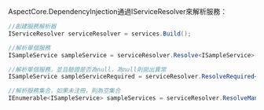 AspectCore.DependencyInjection通過IServiceResolver來解析服務：

```csharp
//創建服務解析器
IServiceResolver serviceResolver = services.Build();

//解析單個服務
ISampleService sampleService = serviceResolver.Resolve<ISampleService>();

//解析單個服務，並且驗證是否為null，為null則拋出異常
ISampleService sampleServiceRequired = serviceResolver.ResolveRequired<ISampleService>();

//解析服務集合，如果未注冊，則為空集合
IEnumerable<ISampleService> sampleServices = serviceResolver.ResolveMany<ISampleService>();
```